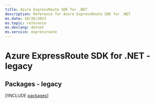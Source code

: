 ```yaml
---
title: Azure ExpressRoute SDK for .NET
description: Reference for Azure ExpressRoute SDK for .NET
ms.date: 10/26/2023
ms.topic: reference
ms.devlang: dotnet
ms.service: expressroute
---
```

# Azure ExpressRoute SDK for .NET - legacy
## Packages - legacy
[!INCLUDE [packages](expressroute-index.md)]